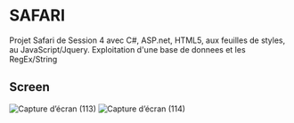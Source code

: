 # SAFARI
Projet Safari de Session 4 avec C#, ASP.net, HTML5, aux feuilles de styles, au JavaScript/Jquery.
Exploitation d'une base de donnees et  les RegEx/String

## Screen
![Capture d’écran (113)](https://user-images.githubusercontent.com/61844112/104335598-844d1e80-54c1-11eb-989a-35c039c8d277.png)
![Capture d’écran (114)](https://user-images.githubusercontent.com/61844112/104335612-87e0a580-54c1-11eb-982d-59c4b9c84faa.png)
